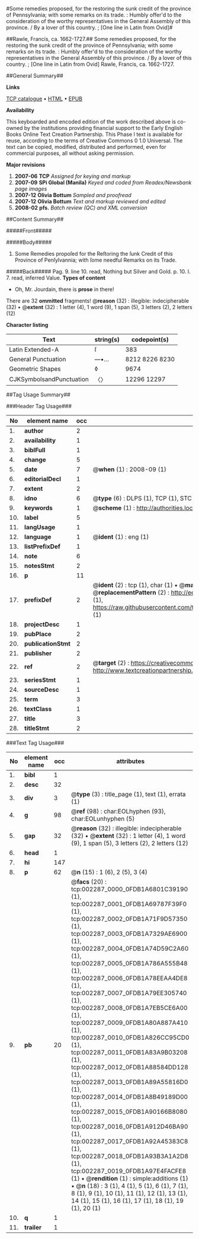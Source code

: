 #Some remedies proposed, for the restoring the sunk credit of the province of Pennsylvania; with some remarks on its trade. : Humbly offer'd to the consideration of the worthy representatives in the General Assembly of this province. / By a lover of this country. ; [One line in Latin from Ovid]#

##Rawle, Francis, ca. 1662-1727.##
Some remedies proposed, for the restoring the sunk credit of the province of Pennsylvania; with some remarks on its trade. : Humbly offer'd to the consideration of the worthy representatives in the General Assembly of this province. / By a lover of this country. ; [One line in Latin from Ovid]
Rawle, Francis, ca. 1662-1727.

##General Summary##

**Links**

[TCP catalogue](http://www.ota.ox.ac.uk/tcp/)  • 
[HTML](http://tei.it.ox.ac.uk/tcp/Texts-HTML/free/N01/N01930.html)  • 
[EPUB](http://tei.it.ox.ac.uk/tcp/Texts-EPUB/free/N01/N01930.epub)

**Availability**

This keyboarded and encoded edition of the
	       work described above is co-owned by the institutions
	       providing financial support to the Early English Books
	       Online Text Creation Partnership. This Phase I text is
	       available for reuse, according to the terms of Creative
	       Commons 0 1.0 Universal. The text can be copied,
	       modified, distributed and performed, even for
	       commercial purposes, all without asking permission.

**Major revisions**

1. __2007-06__ __TCP__ *Assigned for keying and markup*
1. __2007-09__ __SPi Global (Manila)__ *Keyed and coded from Readex/Newsbank page images*
1. __2007-12__ __Olivia Bottum__ *Sampled and proofread*
1. __2007-12__ __Olivia Bottum__ *Text and markup reviewed and edited*
1. __2008-02__ __pfs.__ *Batch review (QC) and XML conversion*

##Content Summary##

#####Front#####

#####Body#####

1. Some Remedies propoſed for the Reſtoring the ſunk Credit of this Province of Penſylvannia; with ſome needful Remarks on its Trade.

#####Back#####
Pag. 9. line 10. read, Nothing but Silver and Gold. p. 10. l. 7. read, inferred Value.
**Types of content**

  * Oh, Mr. Jourdain, there is **prose** in there!

There are 32 **ommitted** fragments! 
 @__reason__ (32) : illegible: indecipherable (32)  •  @__extent__ (32) : 1 letter (4), 1 word (9), 1 span (5), 3 letters (2), 2 letters (12)

**Character listing**


|Text|string(s)|codepoint(s)|
|---|---|---|
|Latin Extended-A|ſ|383|
|General Punctuation|—•…|8212 8226 8230|
|Geometric Shapes|◊|9674|
|CJKSymbolsandPunctuation|〈〉|12296 12297|

##Tag Usage Summary##

###Header Tag Usage###

|No|element name|occ|attributes|
|---|---|---|---|
|1.|__author__|2||
|2.|__availability__|1||
|3.|__biblFull__|1||
|4.|__change__|5||
|5.|__date__|7| @__when__ (1) : 2008-09 (1)|
|6.|__editorialDecl__|1||
|7.|__extent__|2||
|8.|__idno__|6| @__type__ (6) : DLPS (1), TCP (1), STC (1), NOTIS (1), IMAGE-SET (1), EVANS-CITATION (1)|
|9.|__keywords__|1| @__scheme__ (1) : http://authorities.loc.gov/ (1)|
|10.|__label__|5||
|11.|__langUsage__|1||
|12.|__language__|1| @__ident__ (1) : eng (1)|
|13.|__listPrefixDef__|1||
|14.|__note__|6||
|15.|__notesStmt__|2||
|16.|__p__|11||
|17.|__prefixDef__|2| @__ident__ (2) : tcp (1), char (1)  •  @__matchPattern__ (2) : ([0-9\-]+):([0-9IVX]+) (1), (.+) (1)  •  @__replacementPattern__ (2) : http://eebo.chadwyck.com/downloadtiff?vid=$1&page=$2 (1), https://raw.githubusercontent.com/textcreationpartnership/Texts/master/tcpchars.xml#$1 (1)|
|18.|__projectDesc__|1||
|19.|__pubPlace__|2||
|20.|__publicationStmt__|2||
|21.|__publisher__|2||
|22.|__ref__|2| @__target__ (2) : https://creativecommons.org/publicdomain/zero/1.0/ (1), http://www.textcreationpartnership.org/docs/. (1)|
|23.|__seriesStmt__|1||
|24.|__sourceDesc__|1||
|25.|__term__|3||
|26.|__textClass__|1||
|27.|__title__|3||
|28.|__titleStmt__|2||


###Text Tag Usage###

|No|element name|occ|attributes|
|---|---|---|---|
|1.|__bibl__|1||
|2.|__desc__|32||
|3.|__div__|3| @__type__ (3) : title_page (1), text (1), errata (1)|
|4.|__g__|98| @__ref__ (98) : char:EOLhyphen (93), char:EOLunhyphen (5)|
|5.|__gap__|32| @__reason__ (32) : illegible: indecipherable (32)  •  @__extent__ (32) : 1 letter (4), 1 word (9), 1 span (5), 3 letters (2), 2 letters (12)|
|6.|__head__|1||
|7.|__hi__|147||
|8.|__p__|62| @__n__ (15) : 1 (6), 2 (5), 3 (4)|
|9.|__pb__|20| @__facs__ (20) : tcp:002287_0000_0FDB1A6801C39190 (1), tcp:002287_0001_0FDB1A69787F39F0 (1), tcp:002287_0002_0FDB1A71F9D57350 (1), tcp:002287_0003_0FDB1A7329AE6900 (1), tcp:002287_0004_0FDB1A74D59C2A60 (1), tcp:002287_0005_0FDB1A786A555B48 (1), tcp:002287_0006_0FDB1A78EEAA4DE8 (1), tcp:002287_0007_0FDB1A79EE305740 (1), tcp:002287_0008_0FDB1A7EB5CE6A00 (1), tcp:002287_0009_0FDB1A80A887A410 (1), tcp:002287_0010_0FDB1A826CC95CD0 (1), tcp:002287_0011_0FDB1A83A9B03208 (1), tcp:002287_0012_0FDB1A88584DD128 (1), tcp:002287_0013_0FDB1A89A55816D0 (1), tcp:002287_0014_0FDB1A8B49189D00 (1), tcp:002287_0015_0FDB1A90166B8080 (1), tcp:002287_0016_0FDB1A912D46BA90 (1), tcp:002287_0017_0FDB1A92A45383C8 (1), tcp:002287_0018_0FDB1A93B3A1A2D8 (1), tcp:002287_0019_0FDB1A97E4FACFE8 (1)  •  @__rendition__ (1) : simple:additions (1)  •  @__n__ (18) : 3 (1), 4 (1), 5 (1), 6 (1), 7 (1), 8 (1), 9 (1), 10 (1), 11 (1), 12 (1), 13 (1), 14 (1), 15 (1), 16 (1), 17 (1), 18 (1), 19 (1), 20 (1)|
|10.|__q__|1||
|11.|__trailer__|1||
